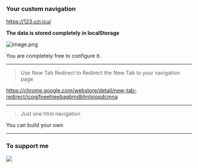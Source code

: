 ### Your custom navigation



https://123.uzi.icu/

**The data is stored completely in localStorage**

![image.png](https://i.loli.net/2020/06/12/V2giCuIkKPr1LdZ.png)

You are completely free to configure it.

---

> Use New Tab Redirect to Redirect the New Tab to your navigation page

https://chrome.google.com/webstore/detail/new-tab-redirect/icpgjfneehieebagbmdbhnlpiopdcmna

---

> Just one html navigation

You can build your own

---

### To support me

<img src="https://i.loli.net/2020/06/12/cUMEz6JyisDWbAq.png" widht="200" />
